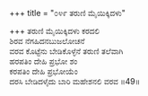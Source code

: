 +++
title = "೦೪೯ ತರುಣಿ ಮೈಯಿಕ್ಕಿದಳು"

+++
ತರುಣಿ ಮೈಯಿಕ್ಕಿದಳು ಕರದಲಿ  
ಶಿರವ ನೆಗಹಿದನಬುಜಲೋಚನೆ  
ವರವ ಕೊಟ್ಟೆನು ಬೇಡಿಕೊಳ್ಳೆನೆ ತರುಣಿ ತಲೆವಾಗಿ   
ಹರಪತಿಂ ದೇಹಿ ಪ್ರಭೋ ಶಂ  
ಕರಪತಿಂ ದೇಹಿ ಪ್ರಭೋಯೆಂ  
ದರಸಿ ಬೇಡಿದಳೈದು ಬಾರಿ ಮಹೇಶನಲಿ ವರವ     ॥49॥